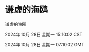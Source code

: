 # 谦虚的海鸥
[谦虚的海鸥](http://219.139.197.74:56308/qxdho/course/base/hotlink/index.php)

2024年 10月 28日 星期一 15:10:02 CST

2024年 10月 28日 星期一 07:10:02 GMT

